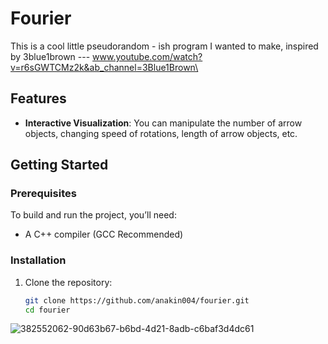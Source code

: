 # Fourier

This is a cool little pseudorandom - ish program I wanted to make, inspired by 3blue1brown
--- www.youtube.com/watch?v=r6sGWTCMz2k&ab_channel=3Blue1Brown\

## Features
- **Interactive Visualization**: You can manipulate the number of arrow objects, changing speed of rotations, length of arrow objects, etc.

## Getting Started

### Prerequisites
To build and run the project, you’ll need:
- A C++ compiler (GCC Recommended)

### Installation
1. Clone the repository:
   ```bash
   git clone https://github.com/anakin004/fourier.git
   cd fourier

![382552062-90d63b67-b6bd-4d21-8adb-c6baf3d4dc61](https://github.com/user-attachments/assets/b784fad8-9da8-4abb-bfca-816028ac39da)
